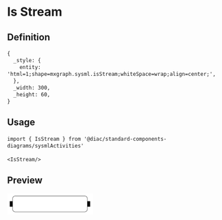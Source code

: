 # Is Stream

## Definition

```
{
  _style: { 
    entity: 'html=1;shape=mxgraph.sysml.isStream;whiteSpace=wrap;align=center;',
  },
  _width: 300,
  _height: 60,
}
```

## Usage

```
import { IsStream } from '@diac/standard-components-diagrams/sysmlActivities'

<IsStream/>
```

## Preview

<img src="./is-stream.png" width="200"/>
